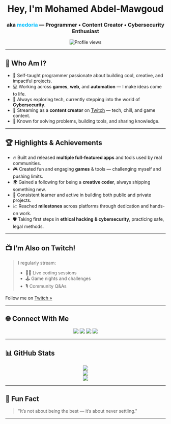<!-- README for GitHub profile: medoria -->

<h1 align="center">Hey, I'm Mohamed Abdel-Mawgoud</h1>
<h3 align="center">aka <span style="color:#00BFFF;">medoria</span> — Programmer • Content Creator • Cybersecurity Enthusiast</h3>

<p align="center">
  <img src="https://komarev.com/ghpvc/?username=medoria&label=Profile%20Views&color=blue&style=flat" alt="Profile views" />
</p>

---

## 🚀 Who Am I?

- 🧠 Self-taught programmer passionate about building cool, creative, and impactful projects.
- 💻 Working across **games**, **web**, and **automation** — I make ideas come to life.
- 🧩 Always exploring tech, currently stepping into the world of **Cybersecurity**.
- 🎥 Streaming as a **content creator** on [Twitch](https://twitch.tv/medoria) — tech, chill, and game content.
- 💬 Known for solving problems, building tools, and sharing knowledge.

---

## 🏆 Highlights & Achievements

- 🔥 Built and released **multiple full-featured apps** and tools used by real communities.
- 🎮 Created fun and engaging **games** & tools — challenging myself and pushing limits.
- 🌍 Gained a following for being a **creative coder**, always shipping something new.
- 🎯 Consistent learner and active in building both public and private projects.
- 📈 Reached **milestones** across platforms through dedication and hands-on work.
- 🛡️ Taking first steps in **ethical hacking & cybersecurity**, practicing safe, legal methods.

---

## 📺 I’m Also on Twitch!

> I regularly stream:
> - 👨‍💻 Live coding sessions
> - 🕹️ Game nights and challenges
> - 🎙️ Community Q&As

Follow me on [Twitch »](https://twitch.tv/medoria)

---

## 🌐 Connect With Me

<p align="center">
  <a href="https://github.com/medoria"><img src="https://img.shields.io/badge/GitHub-181717?style=for-the-badge&logo=github&logoColor=white" /></a>
  <a href="https://twitter.com/medoria_dev"><img src="https://img.shields.io/badge/Twitter-1DA1F2?style=for-the-badge&logo=twitter&logoColor=white" /></a>
  <a href="https://twitch.tv/medoria"><img src="https://img.shields.io/badge/Twitch-9146FF?style=for-the-badge&logo=twitch&logoColor=white" /></a>
  <a href="mailto:your-email@example.com"><img src="https://img.shields.io/badge/Email-EA4335?style=for-the-badge&logo=gmail&logoColor=white" /></a>
</p>

---

## 📊 GitHub Stats

<p align="center">
  <img src="https://github-readme-stats.vercel.app/api?username=medoria&show_icons=true&theme=tokyonight" />
  <br />
  <img src="https://github-readme-streak-stats.herokuapp.com/?user=medoria&theme=tokyonight" />
  <br />
  <img src="https://github-readme-stats.vercel.app/api/top-langs/?username=medoria&layout=compact&theme=tokyonight" />
</p>

---

## 🧩 Fun Fact

> "It’s not about being the best — it’s about never settling."

---
